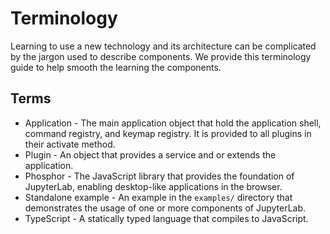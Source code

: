 # Terminology

Learning to use a new technology and its architecture can be complicated by
the jargon used to describe components. We provide this terminology guide
to help smooth the learning the components.

## Terms

- Application - The main application object that hold the application shell,
command registry, and keymap registry.  It is provided to all plugins in their
activate method.
- Plugin - An object that provides a service and or extends the application.
- Phosphor - The JavaScript library that provides the foundation of JupyterLab, enabling desktop-like applications in the browser.
- Standalone example - An example in the `examples/` directory that demonstrates the usage of one or more components of JupyterLab.
- TypeScript - A statically typed language that compiles to JavaScript.
